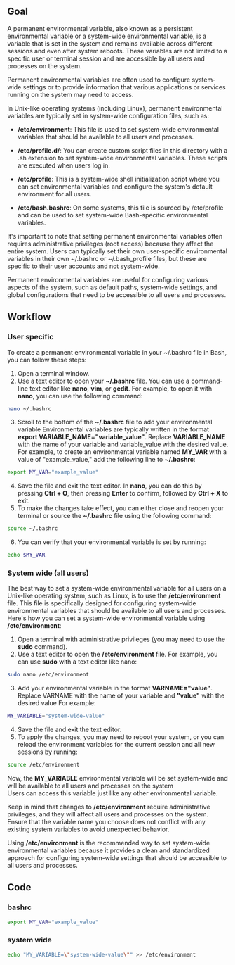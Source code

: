 ## Goal  
A permanent environmental variable, also known as a persistent environmental variable or a system-wide environmental variable, is a variable that is set in the system and remains available across different sessions and even after system reboots. These variables are not limited to a specific user or terminal session and are accessible by all users and processes on the system.

Permanent environmental variables are often used to configure system-wide settings or to provide information that various applications or services running on the system may need to access.

In Unix-like operating systems (including Linux), permanent environmental variables are typically set in system-wide configuration files, such as:

- **/etc/environment**: This file is used to set system-wide environmental variables that should be available to all users and processes.  

- **/etc/profile.d/**: You can create custom script files in this directory with a .sh extension to set system-wide environmental variables. These scripts are executed when users log in.  

- **/etc/profile**: This is a system-wide shell initialization script where you can set environmental variables and configure the system's default environment for all users.  

- **/etc/bash.bashrc**: On some systems, this file is sourced by /etc/profile and can be used to set system-wide Bash-specific environmental variables.  

It's important to note that setting permanent environmental variables often requires administrative privileges (root access) because they affect the entire system. Users can typically set their own user-specific environmental variables in their own ~/.bashrc or ~/.bash_profile files, but these are specific to their user accounts and not system-wide.

Permanent environmental variables are useful for configuring various aspects of the system, such as default paths, system-wide settings, and global configurations that need to be accessible to all users and processes.

## Workflow   

### User specific  

To create a permanent environmental variable in your ~/.bashrc file in Bash, you can follow these steps:  
  1. Open a terminal window.
  2. Use a text editor to open your **~/.bashrc** file. You can use a command-line text editor like **nano**, **vim**, or **gedit**.
     For example, to open it with **nano**, you can use the following command:  
```bash
nano ~/.bashrc
```
  3. Scroll to the bottom of the **~/.bashrc** file to add your environmental variable
     Environmental variables are typically written in the format **export VARIABLE_NAME="variable_value"**.
     Replace **VARIABLE_NAME** with the name of your variable and variable_value with the desired value.
     For example, to create an environmental variable named **MY_VAR** with a value of "example_value," add the following line to **~/.bashrc**:
```bash 
export MY_VAR="example_value"
```
  4. Save the file and exit the text editor. In **nano**, you can do this by pressing **Ctrl + O**, then pressing **Enter** to confirm, followed by **Ctrl + X** to exit.
  5. To make the changes take effect, you can either close and reopen your terminal or source the **~/.bashrc** file using the following command:
```bash
source ~/.bashrc
```
  6. You can verify that your environmental variable is set by running:
```bash
echo $MY_VAR
```

### System wide (all users)  

The best way to set a system-wide environmental variable for all users on a Unix-like operating system, such as Linux, is to use the **/etc/environment** file. This file is specifically designed for configuring system-wide environmental variables that should be available to all users and processes. Here's how you can set a system-wide environmental variable using **/etc/environment**:  

  1. Open a terminal with administrative privileges (you may need to use the **sudo** command).
  2. Use a text editor to open the **/etc/environment** file. For example, you can use **sudo** with a text editor like nano:
```bash
sudo nano /etc/environment
```
  3. Add your environmental variable in the format **VARNAME="value"**.
     Replace VARNAME with the name of your variable and **"value"** with the desired value
     For example:
```bash
MY_VARIABLE="system-wide-value"
```
  4. Save the file and exit the text editor.
  5. To apply the changes, you may need to reboot your system, or you can reload the environment variables for the current session
     and all new sessions by running:
```bash
source /etc/environment
```

Now, the **MY_VARIABLE** environmental variable will be set system-wide and will be available to all users and processes on the system  
Users can access this variable just like any other environmental variable. 

Keep in mind that changes to **/etc/environment** require administrative privileges, and they will affect all users and processes on the system.  
Ensure that the variable name you choose does not conflict with any existing system variables to avoid unexpected behavior.  

Using **/etc/environment** is the recommended way to set system-wide environmental variables because it provides a clean and standardized approach for configuring system-wide settings that should be accessible to all users and processes.


## Code  

### bashrc  
```bash 
export MY_VAR="example_value"
```

### system wide   
```bash
echo "MY_VARIABLE=\"system-wide-value\"" >> /etc/environment
```
